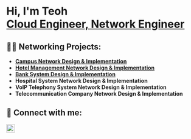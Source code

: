 <h1>Hi, I'm Teoh <br/>
<a href="https://www.linkedin.com/in/teoh-jing-xuan-874495254">Cloud Engineer, Network Engineer</a></h1>

<h2>👨‍💻 Networking Projects:</h2>

- <b>[Campus Network Design & Implementation](https://github.com/Jackiedee1223/CampusNetwork/tree/main)</b>
- <b>[Hotel Management Network Design & Implementation](https://github.com/Jackiedee1223/HMNetwork/tree/main)</b>
- <b>[Bank System Design & Implementation](https://github.com/Jackiedee1223/Bank-Network/tree/main)</b>
- <b>Hospital System Network Design & Implementation</b>
- <b>VoIP Telephony System Network Design & Implementation</b>
- <b>Telecommunication Company Network Design & Implementation</b>


<h2> 🤳 Connect with me:</h2>

[<img align="left" alt="JoshMadakor | LinkedIn" width="22px" src="https://cdn.jsdelivr.net/npm/simple-icons@v3/icons/linkedin.svg" />][linkedin]

[linkedin]: https://www.linkedin.com/in/teoh-jing-xuan-874495254

<!--
**joshmadakor1/joshmadakor1** is a ✨ _special_ ✨ repository because its `README.md` (this file) appears on your GitHub profile.

Here are some ideas to get you started:

- 🔭 I’m currently working on ...
- 🌱 I’m currently learning ...
- 👯 I’m looking to collaborate on ...
- 🤔 I’m looking for help with ...
- 💬 Ask me about ...
- 📫 How to reach me: ...
- 😄 Pronouns: ...
- ⚡ Fun fact: ...
-->
